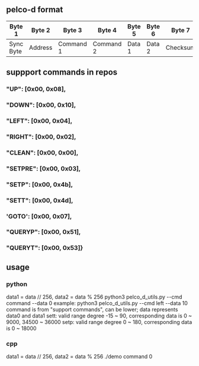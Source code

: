 ## pelco-d format
| Byte 1    | Byte 2  | Byte 3    | Byte 4    | Byte 5 | Byte 6 |  Byte 7  |
| --------- | ------- | --------- | --------- | ------ | ------ | :------: |
| Sync Byte | Address | Command 1 | Command 2 | Data 1 | Data 2 | Checksum |


## suppport commands in repos
### "UP": [0x00, 0x08],
### "DOWN": [0x00, 0x10],
### "LEFT": [0x00, 0x04],
### "RIGHT": [0x00, 0x02],
### "CLEAN": [0x00, 0x00],
### "SETPRE": [0x00, 0x03],
### "SETP": [0x00, 0x4b],
### "SETT": [0x00, 0x4d],
### 'GOTO': [0x00, 0x07],
### "QUERYP": [0x00, 0x51],
### "QUERYT": [0x00, 0x53]}

## usage
### python
data1 = data // 256, data2 = data % 256
python3 pelco_d_utils.py --cmd command --data 0
example: python3 pelco_d_utils.py --cmd left --data 10
command is from "support commands", can be lower; data represents data0 and data1
sett: valid range degree -15 ~ 90, corresponding data is 0 ~ 9000, 34500 ~ 36000
setp: valid range degree 0 ~ 180, corresponding data is 0 ~ 18000

### cpp
data1 = data // 256, data2 = data % 256
./demo command 0
